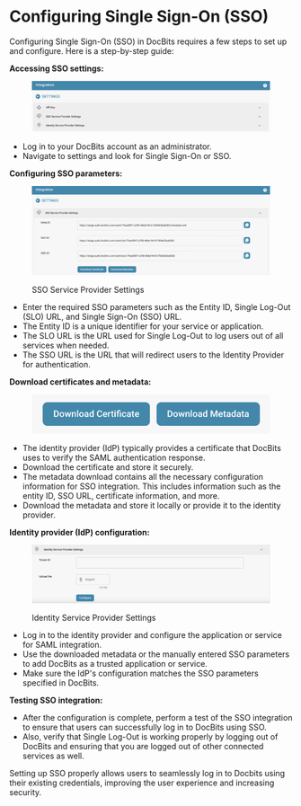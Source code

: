 # Configuring Single Sign-On (SSO)

Configuring Single Sign-On (SSO) in DocBits requires a few steps to set up and configure. Here is a step-by-step guide:



**Accessing SSO settings:**

<figure><img src="../../../../.gitbook/assets/image (82).png" alt=""><figcaption></figcaption></figure>

* Log in to your DocBits account as an administrator.&#x20;
* Navigate to settings and look for Single Sign-On or SSO.



**Configuring SSO parameters:**

<figure><img src="../../../../.gitbook/assets/image (79).png" alt=""><figcaption><p>SSO Service Provider Settings</p></figcaption></figure>

* Enter the required SSO parameters such as the Entity ID, Single Log-Out (SLO) URL, and Single Sign-On (SSO) URL.&#x20;
* The Entity ID is a unique identifier for your service or application.&#x20;
* The SLO URL is the URL used for Single Log-Out to log users out of all services when needed.&#x20;
* The SSO URL is the URL that will redirect users to the Identity Provider for authentication.



**Download certificates and metadata:**

<figure><img src="../../../../.gitbook/assets/image (80).png" alt=""><figcaption></figcaption></figure>

* The identity provider (IdP) typically provides a certificate that DocBits uses to verify the SAML authentication response.&#x20;
* Download the certificate and store it securely.&#x20;
* The metadata download contains all the necessary configuration information for SSO integration. This includes information such as the entity ID, SSO URL, certificate information, and more.&#x20;
* Download the metadata and store it locally or provide it to the identity provider.



**Identity provider (IdP) configuration:**&#x20;

<figure><img src="../../../../.gitbook/assets/image (81).png" alt=""><figcaption><p>Identity Service Provider Settings</p></figcaption></figure>

* Log in to the identity provider and configure the application or service for SAML integration.&#x20;
* Use the downloaded metadata or the manually entered SSO parameters to add DocBits as a trusted application or service.
* Make sure the IdP's configuration matches the SSO parameters specified in DocBits.



**Testing SSO integration:**&#x20;

* After the configuration is complete, perform a test of the SSO integration to ensure that users can successfully log in to DocBits using SSO.&#x20;
* Also, verify that Single Log-Out is working properly by logging out of DocBits and ensuring that you are logged out of other connected services as well.

Setting up SSO properly allows users to seamlessly log in to Docbits using their existing credentials, improving the user experience and increasing security.



